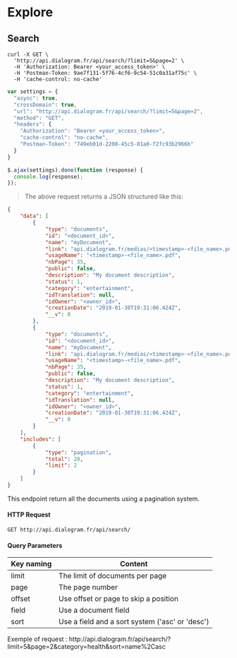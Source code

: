 # Explore

## Search

```shell
curl -X GET \
  'http://api.dialogram.fr/api/search/?limit=5&page=2' \
  -H 'Authorization: Bearer <your_access_token>' \
  -H 'Postman-Token: 9ae7f131-5f76-4cf6-9c54-51c0a31af75c' \
  -H 'cache-control: no-cache'
```

```javascript
var settings = {
  "async": true,
  "crossDomain": true,
  "url": "http://api.dialogram.fr/api/search/?limit=5&page=2",
  "method": "GET",
  "headers": {
    "Authorization": "Bearer <your_access_token>",
    "cache-control": "no-cache",
    "Postman-Token": "749eb01d-2208-45c5-81a0-f2fc93b2966b"
  }
}

$.ajax(settings).done(function (response) {
  console.log(response);
});
```

> The above request returns a JSON structured like this:

```json
{
    "data": [
        {
            "type": "documents",
            "id": "<document_id>",
            "name": "myDocument",
            "link": "api.dialogram.fr/medias/<timestamp>-<file_name>.pdf?accessToken=<your_access_token>",
            "usageName": "<timestamp>-<file_name>.pdf",
            "nbPage": 35,
            "public": false,
            "description": "My document description",
            "status": 1,
            "category": "entertainment",
            "idTranslation": null,
            "idOwner": "<owner_id>",
            "creationDate": "2019-01-30T19:31:06.424Z",
            "__v": 0
        },
        {
            "type": "documents",
            "id": "<document_id>",
            "name": "myDocument",
            "link": "api.dialogram.fr/medias/<timestamp>-<file_name>.pdf?accessToken=<your_access_token>",
            "usageName": "<timestamp>-<file_name>.pdf",
            "nbPage": 35,
            "public": false,
            "description": "My document description",
            "status": 1,
            "category": "entertainment",
            "idTranslation": null,
            "idOwner": "<owner_id>",
            "creationDate": "2019-01-30T19:31:06.424Z",
            "__v": 0
        }
    ],
    "includes": [
        {
            "type": "pagination",
            "total": 20,
            "limit": 2
        }
    ]
}
```

This endpoint return all the documents using a pagination system.

#### HTTP Request

`GET http://api.dialogram.fr/api/search/`

#### Query Parameters

Key naming | Content
---------- | -------
limit | The limit of documents per page
page | The page number
offset | Use offset or page to skip a position
field | Use a document field
sort | Use a field and a sort system ('asc' or 'desc')

<aside class="success">
Exemple of request : http://api.dialogram.fr/api/search/?limit=5&page=2&category=health&sort=name%2Casc
</aside>